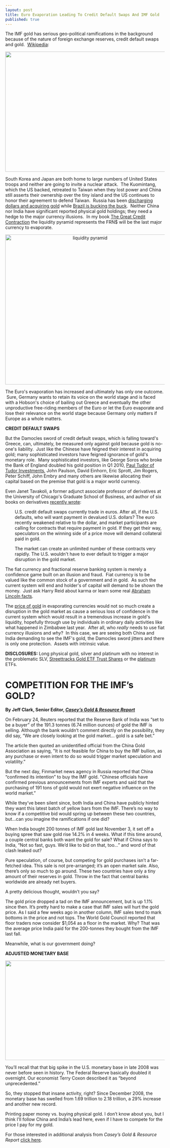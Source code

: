```yaml
---
layout: post
title: Euro Evaporation Leading To Credit Default Swaps And IMF Gold
published: true
---
```

<p>The IMF gold has serious geo-political ramifications in the background because of the nature of foreign exchange reserves, credit default swaps and gold.  <a title="foreign exchange reserves" href="http://en.wikipedia.org/wiki/Foreign_exchange_reserves" target="_blank">Wikipedia</a>:<img src="{{ site.baseurl }}/images/110310.jpg" border="0" alt="" width="1" height="1" /><img src="{{ site.baseurl }}/images/1103101.jpg" border="0" alt="" width="1" height="1" /></p>
<p><img class="aligncenter" title="foreign exchange reserves" src="{{ site.baseurl }}/images/foreign-exchange-reserves.jpg" alt="" width="520" height="379" /></p>
<p>South Korea and Japan are both home to large numbers of United States troops and neither are going to invite a nuclear attack.  The Kuomintang, which the US backed, retreated to Taiwan when they lost power and China still asserts their ownership over the tiny island and the US continues to honor their agreement to defend Taiwan.  Russia has been <a title="russia dollars" href="http://www.runtogold.com/2009/06/resurgent-russia-discharging-dollars/" target="_blank">discharging dollars and acquiring gold</a> while <a title="brazil dollars foreign exchange reserves" href="http://www.runtogold.com/2009/05/brazil-bucking-the-buck/" target="_blank">Brazil is bucking the buck</a>.  Neither China nor India have significant reported physical gold holdings; they need a hedge to the major currency illusions.  In my book <a title="great credit contraction" href="http://www.thecreditcontraction.com" target="_blank">The Great Credit Contraction</a> the liquidity pyramid represents the FRN$ will be the last major currency to evaporate.</p>
<p style="text-align: center;"><a href="http://www.thecreditcontraction.com" target="_blank"><img class="aligncenter" title="liquidity pyramid" src="{{ site.baseurl }}/images/Liquidity-Pyramid.jpg" alt="liquidity pyramid" width="520" height="473" /></a></p>
<p>The Euro's evaporation has increased and ultimately has only one outcome.  Sure, Germany wants to retain its voice on the world stage and is faced with a Hobson's choice of bailing out Greece and eventually the other unproductive free-riding members of the Euro or let the Euro evaporate and lose their relevance on the world stage because Germany only matters if Europe as a whole matters.</p>
<p><strong>CREDIT DEFAULT SWAPS</strong></p>
<p>But the Damocles sword of credit default swaps, which is falling toward's Greece, can, ultimately, be measured only against gold because gold is no-one's liability.  Just like the Chinese have feigned their interest in acquiring gold; many sophisticated investors have feigned ignorance of gold's monetary role.  Many sophisticated investors, like George Soros who broke the Bank of England doubled his gold position in Q1 2010, <a title="paul tudor investments" href="http://www.runtogold.com/2009/11/gold-bug-bit-the-tudor/" target="_blank">Paul Tudor of Tudor Investments</a>, John Paulson, David Einhorn, Eric Sprott, Jim Rogers, Peter Schiff, John Embry and many others are likewise allocating their capital based on the premise that gold is a major world currency.</p>
<p>Even Janet Tavakoli, a former adjunct associate professor of derivatives at the University of Chicago's Graduate School of Business, and author of six books on derivatives <a title="recently wrote" href="http://www.huffingtonpost.com/janet-tavakoli/washington-must-ban-us-cr_b_489778.html" target="_blank">recently wrote</a>:</p>
<p style="padding-left: 30px;">U.S. credit default swaps currently trade in euros. After all, if the U.S. defaults, who will want payment in devalued U.S. dollars? The euro recently weakened relative to the dollar, and market participants are calling for contracts that require payment in gold. If they get their way, speculators on the winning side of a price move will demand collateral paid in gold.</p>
<p style="padding-left: 30px;">The market can create an unlimited number of these contracts very rapidly. The U.S. wouldn't have to ever default to trigger a major disruption in the gold market.</p>
<p>The fiat currency and fractional reserve banking system is merely a confidence game built on an illusion and fraud.  Fiat currency is to be valued like the common stock of a government and in gold.  As such the current system will end and holder's of capital will demand to be shown the money.  Just ask Harry Reid about karma or learn some real <a title="abraham lincoln facts" href="http://www.runtogold.com/2010/09/abraham-lincoln-reverenced-sociopath/" target="_blank">Abraham Lincoln facts</a>.</p>
<p>The <a title="price of gold" href="http://www.runtogold.com/metal-prices/gold-price-and-gold-prices/" target="_blank">price of gold</a> in evaporating currencies would not so much create a disruption in the gold market as cause a serious loss of confidence in the current system which would result in a tremendous increase in gold's liquidity, hopefully through use by individuals in ordinary daily activities like what happened in Zimbabwe last year.  After all, who <em>really</em> needs to use fiat currency illusions and <em>why</em>?  In this case, we are seeing both China and India demanding to see the IMF's gold, the Damocles sword jitters and there is only one protection.  Assets with intrinsic value.</p>
<p><strong>DISCLOSURES: </strong>Long physical gold, silver and platinum with no interest in the problematic SLV, <a title="gld etf" href="http://www.runtogold.com/2009/02/another-problem-with-the-gld-etf/" target="_blank">Streettracks Gold ETF Trust Shares</a> or the <a title="platinum" href="http://www.runtogold.com/2010/01/is-platinum-overvalued/" target="_blank">platinum</a> ETFs.</p>
<h1><strong>COMPETITION FOR THE IMF’s GOLD?</strong></h1>
<p><strong>By Jeff Clark, Senior Editor, </strong><a href="http://www.runtogold.com/caseyresearchreportcompimfgold" target="_blank"><strong><em>Casey’s Gold &amp; Resource Report</em></strong></a></p>
<p>On February 24, Reuters reported that the Reserve Bank of India was “set to be a buyer” of the 191.3 tonnes (6.74 million ounces) of gold the IMF is selling. Although the bank wouldn’t comment directly on the possibility, they did say, “We are closely looking at the gold market... gold is a safe bet.”</p>
<p>The article then quoted an unidentified official from the China Gold Association as saying, "It is not feasible for China to buy the IMF bullion, as any purchase or even intent to do so would trigger market speculation and volatility.”</p>
<p>But the next day, Finmarket news agency in Russia reported that China “confirmed its intention” to buy the IMF gold. "Chinese officials have confirmed previous announcements from IMF experts and said that the purchasing of 191 tons of gold would not exert negative influence on the world market.”</p>
<p>While they’ve been silent since, both India and China have publicly hinted they want this latest batch of yellow bars from the IMF. There’s no way to know if a competitive bid would spring up between these two countries, but...can you imagine the ramifications if one did?</p>
<p>When India bought 200 tonnes of IMF gold last November 3, it set off a buying spree that saw gold rise 14.2% in 4 weeks. What if this time around, a couple central banks both want the gold for sale? What if China says to India, “Not so fast, guys. We’d like to bid on that, too...” and word of that clash leaked out?</p>
<p>Pure speculation, of course, but competing for gold purchases isn’t a far-fetched idea. This sale is not pre-arranged; it’s an open market sale. Also, there’s only so much to go around. These two countries have only a tiny amount of their reserves in gold. Throw in the fact that central banks worldwide are already net buyers.</p>
<p>A pretty delicious thought, wouldn’t you say?</p>
<p>The gold price dropped a tad on the IMF announcement, but is up 1.1% since then. It’s pretty hard to make a case that IMF sales will hurt the gold price. As I said a few weeks ago in another column, IMF sales tend to mark bottoms in the price and not tops. The World Gold Council reported that floor traders now consider $1,054 as a floor in the market. Why? That was the average price India paid for the 200-tonnes they bought from the IMF last fall.</p>
<p>Meanwhile, what is our government doing?</p>
<p><strong>ADJUSTED MONETARY BASE</strong></p>
<p><img class="aligncenter" title="adjusted monetary base" src="{{ site.baseurl }}/images/adjusted-monetary-base-march-2010.jpg" alt="" width="520" height="314" /></p>
<p>You’ll recall that that big spike in the U.S. monetary base in late 2008 was never before seen in history. The Federal Reserve basically doubled it overnight. Our economist Terry Coxon described it as “beyond unprecedented.”</p>
<p>So, they stopped that insane activity, right? Since December 2008, the monetary base has swelled from 1.69 trillion to 2.18 trillion, a 29% increase and another new record.</p>
<p>Printing paper money vs. buying physical gold. I don’t know about you, but I think I’ll follow China and India’s lead here, even if I have to compete for the price I pay for my gold.</p>
<p>For those interested in additional analysis from <em>Casey’s Gold &amp; Resource Report</em> <a href="http://www.runtogold.com/caseyresearchreportcompimfgold" target="_blank">click here</a>.</p>
